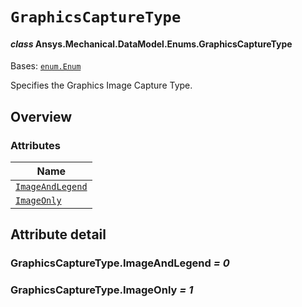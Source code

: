 # `GraphicsCaptureType`

<a id="ansys.mechanical.stubs.v242.Ansys.Mechanical.DataModel.Enums.GraphicsCaptureType"></a>

#### *class* Ansys.Mechanical.DataModel.Enums.GraphicsCaptureType

Bases: [`enum.Enum`](https://docs.python.org/3/library/enum.html#enum.Enum)

Specifies the Graphics Image Capture Type.

<!-- !! processed by numpydoc !! -->

<a id="overview"></a>

## Overview

### Attributes

| Name |
| -------------------------------------------------------------------------------------------------------------------------------------- |
| [`ImageAndLegend`](#GraphicsCaptureType.ImageAndLegend) |
| [`ImageOnly`](#GraphicsCaptureType.ImageOnly) |

<a id="attribute-detail"></a>

## Attribute detail

<a id="GraphicsCaptureType.ImageAndLegend"></a>

### GraphicsCaptureType.ImageAndLegend *= 0*

<a id="GraphicsCaptureType.ImageOnly"></a>

### GraphicsCaptureType.ImageOnly *= 1*


